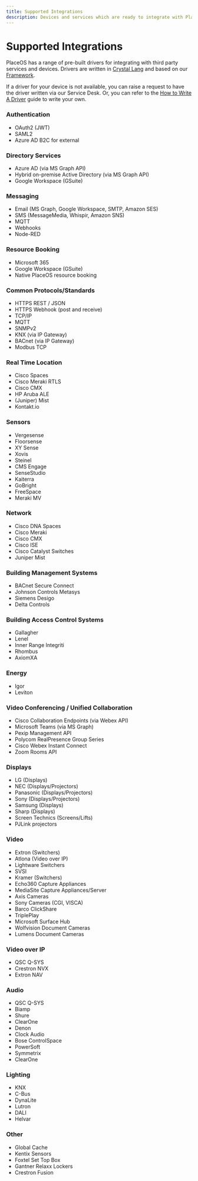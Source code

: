 ```yaml
---
title: Supported Integrations
description: Devices and services which are ready to integrate with PlaceOS
---
```


# Supported Integrations

PlaceOS has a range of pre-built drivers for integrating with third party services and devices. Drivers are written in [Crystal Lang](https://crystal-lang.org/) and based on our [Framework](https://github.com/PlaceOS/driver).

If a driver for your device is not available, you can raise a request to have the driver written via our Service Desk. Or, you can refer to the [How to Write A Driver](../tutorial/backend/write-a-driver/) guide to write your own.

### Authentication

* OAuth2 (JWT)
* SAML2
* Azure AD B2C for external

### Directory Services

* Azure AD (via MS Graph API)
* Hybrid on-premise Active Directory (via MS Graph API)
* Google Workspace (GSuite)

### Messaging

* Email (MS Graph, Google Workspace, SMTP, Amazon SES)
* SMS (MessageMedia, Whispir, Amazon SNS)
* MQTT
* Webhooks
* Node-RED

### Resource Booking

* Microsoft 365
* Google Workspace (GSuite)
* Native PlaceOS resource booking

### Common Protocols/Standards

* HTTPS REST / JSON
* HTTPS Webhook (post and receive)
* TCP/IP
* MQTT
* SNMPv2
* KNX (via IP Gateway)
* BACnet (via IP Gateway)
* Modbus TCP

### Real Time Location

* Cisco Spaces
* Cisco Meraki RTLS
* Cisco CMX
* HP Aruba ALE
* (Juniper) Mist
* Kontakt.io

### Sensors

* Vergesense
* Floorsense
* XY Sense
* Xovis
* Steinel
* CMS Engage
* SenseStudio
* Kaiterra
* GoBright
* FreeSpace
* Meraki MV

### Network

* Cisco DNA Spaces
* Cisco Meraki
* Cisco CMX
* Cisco ISE
* Cisco Catalyst Switches
* Juniper Mist

### Building Management Systems&#x20;

* BACnet Secure Connect
* Johnson Controls Metasys
* Siemens Desigo
* Delta Controls

### Building Access Control Systems

* Gallagher
* Lenel
* Inner Range Integriti
* Rhombus
* AxiomXA



### Energy

* Igor
* Leviton

### Video Conferencing / Unified Collaboration

* Cisco Collaboration Endpoints (via Webex API)
* Microsoft Teams (via MS Graph)
* Pexip Management API
* Polycom RealPresence Group Series
* Cisco Webex Instant Connect
* Zoom Rooms API

### Displays

* LG (Displays)
* NEC (Displays/Projectors)
* Panasonic (Displays/Projectors)
* Sony (Displays/Projectors)
* Samsung (Displays)
* Sharp (Displays)
* Screen Technics (Screens/Lifts)
* PJLink projectors

### Video

* Extron (Switchers)
* Atlona (Video over IP)
* Lightware Switchers
* SVSI
* Kramer (Switchers)
* Echo360 Capture Appliances
* MediaSite Capture Appliances/Server
* Axis Cameras
* Sony Cameras (CGI, VISCA)
* Barco ClickShare
* TriplePlay
* Microsoft Surface Hub
* Wolfvision Document Cameras
* Lumens Document Cameras

### Video over IP

* QSC Q-SYS&#x20;
* Crestron NVX&#x20;
* Extron NAV

### Audio

* QSC Q-SYS
* Biamp
* Shure
* ClearOne
* Denon
* Clock Audio
* Bose ControlSpace
* PowerSoft
* Symmetrix
* ClearOne

### Lighting

* KNX
* C-Bus
* DynaLite
* Lutron
* DALI
* Helvar

### Other

* Global Cache
* Kentix Sensors
* Foxtel Set Top Box
* Gantner Relaxx Lockers
* Crestron Fusion



###
